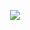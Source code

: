 <p align="center">
<img src="https://i.imgur.com/4DzQ6JA.jpg" >
</p>
<!--stackedit_data:
eyJoaXN0b3J5IjpbLTIwOTMzMDMxMSw4ODM1NTUyODIsLTIwND
A1MDQzNzgsLTEwMDE4OTA0NjUsMjExMTk3ODk0MSw1NTU5NjQz
NzcsNTc3OTkxODIwLDE1NzYwNzkyMzZdfQ==
-->